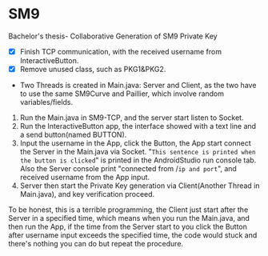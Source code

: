 # SM9
Bachelor's thesis- Collaborative Generation of SM9 Private Key



- [x] Finish TCP communication, with the received username from InteractiveButton.
- [x] Remove unused class, such as PKG1&PKG2.

- Two Threads is created in Main.java: Server and Client, as the two have to use the same SM9Curve and Paillier, which involve random variables/fields.

1. Run the Main.java in SM9-TCP, and the server start listen to  Socket.
2. Run the InteractiveButton app, the interface showed with a text line and a send button(named BUTTON).
3. Input the username in the App, click the Button, the App start connect the Server in the Main.java via Socket. "`This sentence is printed when the button is clicked`" is printed in the AndroidStudio run console tab. Also the Server console print "connected from /`ip and port`", and received username from the App input.
4. Server then start the Private Key generation via Client(Another Thread in Main.java), and key verification proceed.



To be honest, this is a terrible programming, the Client just start after the Server in a specified time, which means when you run the Main.java, and then run the App, if the time from the Server start to you click the Button after username input exceeds the specified time, the code would stuck and there's nothing you can do but repeat the procedure.
